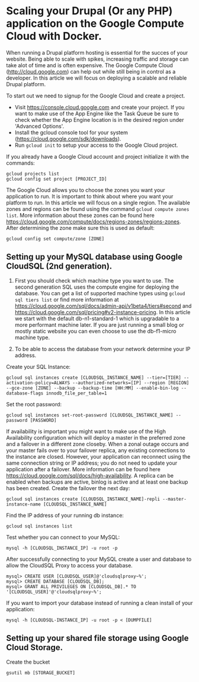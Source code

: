 # Scaling your Drupal (Or any PHP) application on the Google Compute Cloud with Docker.

When running a Drupal platform hosting is essential for the succes of your website. Being able to scale with spikes, increasing traffic and storage can take alot of time and is often expensive. The Google Compute Cloud (http://cloud.google.com) can help out while still being in control as a developer. In this article we will focus on deploying a scalable and reliable Drupal platform.

To start out we need to signup for the Google Cloud and create a project.
- Visit https://console.cloud.google.com and create your project. If you want to make use of the App Engine like the Task Queue be sure to check whether the App Engine location is in the desired region under 'Advanced Options'.
- Install the gcloud console tool for your system (https://cloud.google.com/sdk/downloads).
- Run `gcloud init` to setup your access to the Google Cloud project.

If you already have a Google Cloud account and project initialize it with the commands:
```
gcloud projects list
gcloud config set project [PROJECT_ID]
```

The Google Cloud allows you to choose the zones you want your application to run. It is important to think about where you want your platform to run. In this article we will focus on a single region. The available zones and regions can be found using the command `gcloud compute zones list`. More information about these zones can be found here https://cloud.google.com/compute/docs/regions-zones/regions-zones. After determining the zone make sure this is used as default:
```
gcloud config set compute/zone [ZONE]
```

## Setting up your MySQL database using Google CloudSQL (2nd generation).
1. First you should check which machine type you want to use. The second generation SQL uses the compute engine for deploying the database. You can get a list of supported machine types using `gcloud sql tiers list` or find more information at https://cloud.google.com/sql/docs/admin-api/v1beta4/tiers#second and https://cloud.google.com/sql/pricing#v2-instance-pricing.
In this article we start with the default db-n1-standard-1 which is upgradable to a more performant machine later. If you are just running a small blog or mostly static website you can even choose to use the db-f1-micro machine type. 

2. To be able to access the database from your network determine your IP address.

Create your SQL Instance:
```
gcloud sql instances create [CLOUDSQL_INSTANCE_NAME] --tier=[TIER] --activation-policy=ALWAYS --authorized-networks=[IP] --region [REGION] --gce-zone [ZONE] --backup --backup-time [HH:MM] --enable-bin-log --database-flags innodb_file_per_table=1
```

Set the root password:
```
gcloud sql instances set-root-password [CLOUDSQL_INSTANCE_NAME] --password [PASSWORD]
```

If availability is important you might want to make use of the High Availability configuration which will deploy a master in the preferred zone and a failover in a different zone closeby. When a zonal outage occurs and your master fails over to your failover replica, any existing connections to the instance are closed. However, your application can reconnect using the same connection string or IP address; you do not need to update your application after a failover. More information can be found here https://cloud.google.com/sql/docs/high-availability. A replica can be enabled when backups are active, binlog is active and at least one backup has been created. Create the failover the next day:
```
gcloud sql instances create [CLOUDSQL_INSTANCE_NAME]-repli --master-instance-name [CLOUDSQL_INSTANCE_NAME]
```

Find the IP address of your running db instance:
```
gcloud sql instances list
```

Test whether you can connect to your MySQL:
```
mysql -h [CLOUDSQL_INSTANCE_IP] -u root -p
```

After successfully connecting to your MySQL create a user and database to allow the CloudSQL Proxy to access your database.
```
mysql> CREATE USER [CLOUDSQL_USER]@'cloudsqlproxy~%';
mysql> CREATE DATABASE [CLOUDSQL_DB];
mysql> GRANT ALL PRIVILEGES ON [CLOUDSQL_DB].* TO '[CLOUDSQL_USER]'@'cloudsqlproxy~%';
```

If you want to import your database instead of running a clean install of your application:
```
mysql -h [CLOUDSQL-INSTANCE_IP] -u root -p < [DUMPFILE]
```

## Setting up your shared file storage using Google Cloud Storage.
Create the bucket 
```
gsutil mb [STORAGE_BUCKET]
````
